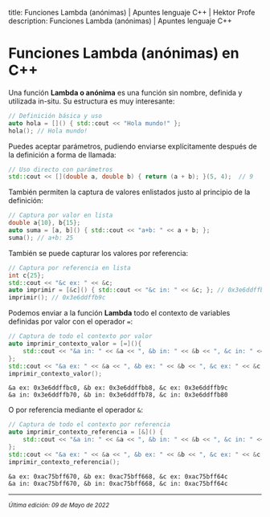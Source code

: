 title: Funciones Lambda (anónimas) | Apuntes lenguaje C++ | Hektor Profe
description: Funciones Lambda (anónimas) | Apuntes lenguaje C++

# Funciones Lambda (anónimas) en C++

Una función **Lambda o anónima** es una función sin nombre, definida y utilizada in-situ. Su estructura es muy interesante:

```cpp
// Definición básica y uso
auto hola = []() { std::cout << "Hola mundo!" };
hola(); // Hola mundo!
```

Puedes aceptar parámetros, pudiendo enviarse explícitamente después de la definición a forma de llamada:

```cpp
// Uso directo con parámetros
std::cout << [](double a, double b) { return (a + b); }(5, 4);  // 9
```

También permiten la captura de valores enlistados justo al principio de la definición:

```cpp
// Captura por valor en lista
double a{10}, b{15};
auto suma = [a, b]() { std::cout << "a+b: " << a + b; };
suma(); // a+b: 25
```

También se puede capturar los valores por referencia:

```cpp
// Captura por referencia en lista
int c{25};
std::cout << "&c ex: " << &c;
auto imprimir = [&c]() { std::cout << "&c in: " << &c; }; // 0x3e6ddffb9c
imprimir(); // 0x3e6ddffb9c
```

Podemos enviar a la función **Lambda** todo el contexto de variables definidas por valor con el operador `=`:

```cpp
// Captura de todo el contexto por valor
auto imprimir_contexto_valor = [=](){
    std::cout << "&a in: " << &a << ", &b in: " << &b << ", &c in: " << &c;
};
std::cout << "&a ex: " << &a << ", &b ex: " << &b << ", &c ex: " << &c;
imprimir_contexto_valor();
```
 
```
&a ex: 0x3e6ddffbc0, &b ex: 0x3e6ddffbb8, &c ex: 0x3e6ddffb9c
&a in: 0x3e6ddffb70, &b in: 0x3e6ddffb78, &c in: 0x3e6ddffb80
```

O por referencia mediante el operador `&`:

```cpp
// Captura de todo el contexto por referencia
auto imprimir_contexto_referencia = [&]() {
    std::cout << "&a in: " << &a << ", &b in: " << &b << ", &c in: " << &c;
};
std::cout << "&a ex: " << &a << ", &b ex: " << &b << ", &c ex: " << &c;
imprimir_contexto_referencia();
```
 
```
&a ex: 0xac75bff670, &b ex: 0xac75bff668, &c ex: 0xac75bff64c
&a in: 0xac75bff670, &b in: 0xac75bff668, &c in: 0xac75bff64c
```

___
<small class="edited"><i>Última edición: 09 de Mayo de 2022</i></small>